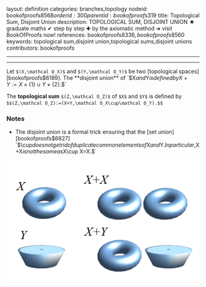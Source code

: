 layout: definition
categories: branches,topology
nodeid: bookofproofs$8568
orderid: 300
parentid: bookofproofs$319
title: Topological Sum, Disjoint Union
description: TOPOLOGICAL SUM, DISJOINT UNION &#9733; graduate maths &#10004; step by step &#10010; by the axiomatic method &#10140; visit BookOfProofs now!
references: bookofproofs$8336,bookofproofs$8560
keywords: topological sum,disjoint union,topological sums,disjoint unions
contributors: bookofproofs

---


---

Let `$(X,\mathcal O_X)$` and `$(Y,\mathcal O_Y)$` be two [topological spaces][bookofproofs$6189]. The **disjoint union** of `$X$` and `$Y$` is defined by
`$$X+Y:=X\times \{1\}\cup Y\times \{2\}.$$`

The **topological sum** `$(Z,\mathcal O_Z)$` of `$X$` and `$Y$` is defined by `$$(Z,\mathcal O_Z):=(X+Y,\mathcal O_X\cup\mathcal O_Y).$$`


### Notes

* The disjoint union is a formal trick ensuring that the [set union][bookofproofs$6827] `$\cup$` does not get rid of duplicate common elements of `$X$` and `$Y$`. In particular, `$X+X$` is not the same as `$X\cup X=X.$`



![disjointunion](https://github.com/bookofproofs/bookofproofs.github.io/blob/main/_sources/_assets/images/examples/disjointunion.png?raw=true)

